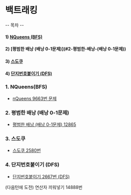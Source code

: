 # 백트래킹 
-- 목차 --
#### 1) [NQueens (BFS)](#1-NQueens-(BFS))

#### 2) [평범한 배낭 (배낭 0-1문제)](#2-평범한-배낭-(배낭 0-1문제))

#### 3) [스도쿠](#3-스도쿠)

#### 4) [단지번호붙이기 (DFS)](#4-단지번호붙이기-(DFS))




### 1. NQueens(BFS)

* [nQueens 9663번 문제](https://www.acmicpc.net/problem/9663)

### 2. 평범한 배낭 (배낭 0-1문제) 

* [평범한 배낭 (배낭 0-1문제) 12865](https://www.acmicpc.net/problem/12865)

### 3. 스도쿠 

* [스도쿠 2580번](https://www.acmicpc.net/problem/2580)


### 4. 단지번호붙이기 (DFS)

* [단지번호붙이기 2667번 (DFS)](https://www.acmicpc.net/problem/2667)


(다음턴에 도전) 연산자 끼워넣기 14888번

